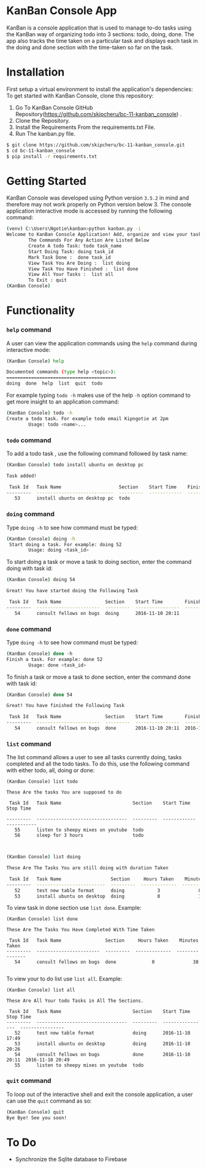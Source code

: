 # KanBan Console App
KanBan is a console application that is used to manage to-do tasks using the KanBan way of organizing todo into 3 sections: todo, doing, done. The app also tracks the time taken on a particular task and displays each task in the doing and done section with the time-taken so far on the task.

# Installation
First setup a virtual environment to install the application's dependencies:
To get started with KanBan Console, clone this repository:

1. Go To KanBan Console GitHub Repository(https://github.com/skipcheru/bc-11-kanban_console) .
2. Clone the Repository.
3. Install the Requirements From the requirements.txt File.
4. Run The kanban.py file.

```sh
$ git clone https://github.com/skipcheru/bc-11-kanban_console.git
$ cd bc-11-kanban_console
$ pip install -r requirements.txt
```

# Getting Started
KanBan Console was developed using Python version `3.5.2` in mind and therefore may not work properly on Python version below 3. The console application interactive mode is accessed by running the following command:
```sh
(venv) C:\Users\Ngotie\kanban>python kanban.py -i
Welcome to KanBan Console Application! Add, organize and view your tasks
        The Commands For Any Action Are Listed Below
        Create A todo Task: todo task_name
        Start Doing Task: doing task_id
        Mark Task Done :  done task_id
        View Task You Are Doing :  list doing
        View Task You Have Finished :  list done
        View All Your Tasks :  list all
        To Exit : quit
(KanBan Console)
```

# Functionality
### `help` command
A user can view the application commands using the `help` command during interactive mode:
```sh
(KanBan Console) help

Documented commands (type help <topic>):
========================================
doing  done  help  list  quit  todo

```
For example typing `todo -h` makes use of the help `-h` option command to get more insight to an application command:
```sh
(KanBan Console) todo -h
Create a todo task. For example todo email Kipngotie at 2pm
        Usage: todo <name>...
```

### `todo` command
To add a todo task , use the following command followed by task name:
```sh
(KanBan Console) todo install ubuntu on desktop pc

Task added!

 Task Id   Task Name                     Section    Start Time    Finish Time
---------  ----------------------------  ---------  ------------  -------------
   53      install ubuntu on desktop pc  todo

```

### `doing` command
Type `doing -h` to see how command must be typed:
```sh
(KanBan Console) doing -h
 Start doing a task. For example: doing 52
        Usage: doing <task_id>
```
To start doing a task or move a task to doing section, enter the command doing with task id:
```sh
(KanBan Console) doing 54

Great! You have started doing the Following Task

 Task Id   Task Name                Section    Start Time        Finish Time
---------  -----------------------  ---------  ----------------  -------------
   54      consult fellows on bugs  doing      2016-11-10 20:11

```


### `done` command
Type `doing -h` to see how command must be typed:
```sh
(KanBan Console) done -h
Finish a task. For example: done 52
        Usage: done <task_id>
```
To finish a task or move a task to done section, enter the command done with task id:
```sh
(KanBan Console) done 54

Great! You have finished the Following Task

 Task Id   Task Name                Section    Start Time        Finish Time
---------  -----------------------  ---------  ----------------  ---------------
   54      consult fellows on bugs  done       2016-11-10 20:11  2016-11-10 20:49
```

### `list` command
The list command allows a user to see all tasks currently doing, tasks completed and all the todo tasks. To do this, use the following command with either todo, all, doing or done:

```
(KanBan Console) list todo

These Are the tasks You are supposed to do

 Task Id   Task Name                          Section    Start Time    Stop Time

---------  ---------------------------------  ---------  ------------  -----------
   55      listen to sheepy mixes on youtube  todo
   56      sleep for 3 hours                  todo


```

```sh

(KanBan Console) list doing

These Are The Tasks You are still doing with duration Taken

 Task Id   Task Name                  Section     Hours Taken    Minutes Taken
---------  -------------------------  ---------  -------------  ---------------
   52      test new table format      doing            3              8
   53      install ubuntu on desktop  doing            0              15

```
To view task in done section use `list done`. Example:
```
(KanBan Console) list done

These Are The Tasks You Have Completed With Time Taken

 Task Id   Task Name                Section     Hours Taken    Minutes Taken
---------  -----------------------  ---------  -------------  ---------------
   54      consult fellows on bugs  done             0              38
   
```
To view your to do list use `list all`. Example:

```
(KanBan Console) list all

These Are All Your todo Tasks in All The Sections.

 Task Id   Task Name                          Section    Start Time        Stop Time
---------  ---------------------------------  ---------  ----------------  ----------------
   52      test new table format              doing      2016-11-10 17:49
   53      install ubuntu on desktop          doing      2016-11-10 20:26
   54      consult fellows on bugs            done       2016-11-10 20:11  2016-11-10 20:49
   55      listen to sheepy mixes on youtube  todo

```

### `quit` command
To loop out of the interactive shell and exit the console application, a user can use the `quit` command as so:
```sh
(KanBan Console) quit
Bye Bye! See you soon!
```

# To Do

  * Synchronize the Sqlite database to Firebase

